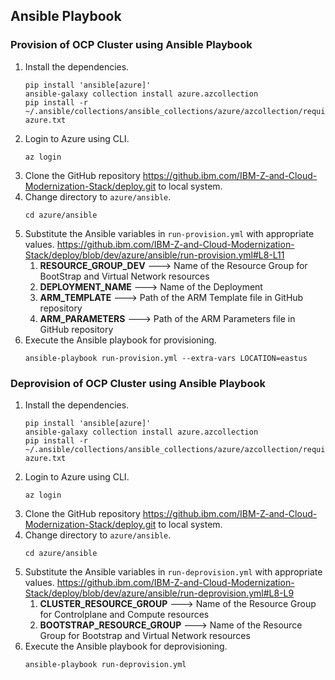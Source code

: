 ## Ansible Playbook

### Provision of OCP Cluster using Ansible Playbook

1. Install the dependencies.
   ```
   pip install 'ansible[azure]'
   ansible-galaxy collection install azure.azcollection
   pip install -r ~/.ansible/collections/ansible_collections/azure/azcollection/requirements-azure.txt
   ```
2. Login to Azure using CLI. 
   ```
   az login
   ```
3. Clone the GitHub repository https://github.ibm.com/IBM-Z-and-Cloud-Modernization-Stack/deploy.git to local system.
4. Change directory to `azure/ansible`.
   ```
   cd azure/ansible
   ```
5. Substitute the Ansible variables in `run-provision.yml` with appropriate values. 
   https://github.ibm.com/IBM-Z-and-Cloud-Modernization-Stack/deploy/blob/dev/azure/ansible/run-provision.yml#L8-L11 
    1. **RESOURCE_GROUP_DEV** ---> Name of the Resource Group for BootStrap and Virtual Network resources
    1. **DEPLOYMENT_NAME** ---> Name of the Deployment 
    1. **ARM_TEMPLATE** ---> Path of the ARM Template file in GitHub repository
    1. **ARM_PARAMETERS** ---> Path of the ARM Parameters file in GitHub repository
6. Execute the Ansible playbook for provisioning.
   ```
   ansible-playbook run-provision.yml --extra-vars LOCATION=eastus
   ```
    
### Deprovision of OCP Cluster using Ansible Playbook    

1. Install the dependencies.
   ```
   pip install 'ansible[azure]'
   ansible-galaxy collection install azure.azcollection
   pip install -r ~/.ansible/collections/ansible_collections/azure/azcollection/requirements-azure.txt
   ```
2. Login to Azure using CLI. 
   ```
   az login
   ```
3. Clone the GitHub repository https://github.ibm.com/IBM-Z-and-Cloud-Modernization-Stack/deploy.git to local system.
4. Change directory to `azure/ansible`.
   ```
   cd azure/ansible
   ```
5. Substitute the Ansible variables in `run-deprovision.yml` with appropriate values. 
   https://github.ibm.com/IBM-Z-and-Cloud-Modernization-Stack/deploy/blob/dev/azure/ansible/run-deprovision.yml#L8-L9  
    1. **CLUSTER_RESOURCE_GROUP** ---> Name of the Resource Group for Controlplane and Compute resources 
    1. **BOOTSTRAP_RESOURCE_GROUP** ---> Name of the Resource Group for Bootstrap and Virtual Network resources 
6. Execute the Ansible playbook for deprovisioning.
   ```
   ansible-playbook run-deprovision.yml
   ```
